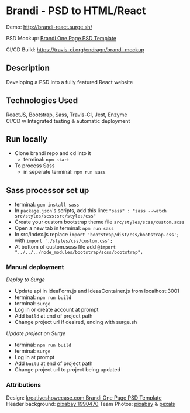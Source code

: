 # Brandi - PSD to HTML/React

Demo: http://brandi-react.surge.sh/

PSD Mockup: [Brandi One Page PSD Template](https://i2.wp.com/kreativeshowcase.com/wp-content/uploads/2014/03/01_Bandi_LandingPage_PSD_Template1_by_Kreativeshowcase.jpg)

CI/CD Build: https://travis-ci.org/cndragn/brandi-mockup

## Description

Developing a PSD into a fully featured React website

## Technologies Used

ReactJS, Bootstrap, Sass, Travis-CI, Jest, Enzyme\
CI/CD w Integrated testing & automatic deployment

## Run locally

* Clone brandi repo and cd into it
    * terminal: `npm start`
* To process Sass
    * in seperate terminal: `npm run sass`

## Sass processor set up

* terminal: `gem install sass`
* In `package.json`'s scripts, add this line: `"sass" : "sass --watch src/styles/scss:src/styles/css"`
* Create your custom bootstrap theme file `src/styles/scss/custom.scss`
* Open a new tab in terminal: `npm run sass`
* In src/index.js replace `import 'bootstrap/dist/css/bootstrap.css';` with `import './styles/css/custom.css';`
* At bottom of custom.scss file add `@import "../../../node_modules/bootstrap/scss/bootstrap";`

### Manual deployment

*Deploy to Surge*

* Update api in IdeaForm.js and IdeasContainer.js from localhost:3001
* terminal: `npm run build`
* terminal: `surge`
* Log in or create account at prompt
* Add `build` at end of project path
* Change project url if desired, ending with surge.sh

*Update project on Surge*

* terminal: `npm run build`
* terminal: `surge`
* Log in at prompt
* Add `build` at end of project path
* Change project url to project being updated

### Attributions
Design: [kreativeshowecase.com Brandi One Page PSD Template](http://kreativeshowcase.com/2014/03/freebie-brandi-creative-one-page-multi-purpose-psd-template/)\
Header background: [pixabay 1990470](https://pixabay.com/en/filter-square-instagram-texture-1990470/)
Team Photos: [pixabay](https://pixabay.com) & [pexals](http://pexals.com)